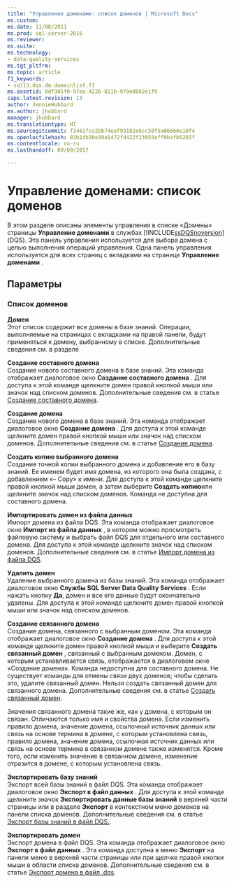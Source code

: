 ```yaml
---
title: "Управление доменами: список доменов | Microsoft Docs"
ms.custom: 
ms.date: 11/08/2011
ms.prod: sql-server-2016
ms.reviewer: 
ms.suite: 
ms.technology:
- data-quality-services
ms.tgt_pltfrm: 
ms.topic: article
f1_keywords:
- sql13.dqs.dm.domainlist.f1
ms.assetid: 8df305f0-97ea-4226-811b-979ed862e1f0
caps.latest.revision: 13
author: JennieHubbard
ms.author: jhubbard
manager: jhubbard
ms.translationtype: HT
ms.sourcegitcommit: f3481fcc2bb74eaf93182e6cc58f5a06666e10f4
ms.openlocfilehash: 83b1db3be39a5472fd422f23955eff9bafb5265f
ms.contentlocale: ru-ru
ms.lasthandoff: 09/09/2017

---
```

# <a name="domain-management-domain-list"></a>Управление доменами: список доменов
  В этом разделе описаны элементы управления в списке «Домены» страницы **Управление доменами** в службах [!INCLUDE[ssDQSnoversion](../includes/ssdqsnoversion-md.md)] (DQS). Эта панель управления используется для выбора домена с целью выполнения операций управления. Одна панель управления используется для всех страниц с вкладками на странице **Управление доменами** .  
  
## <a name="options"></a>Параметры  
  
### <a name="domains-list"></a>Список доменов  
 **Домен**  
 Этот список содержит все домены в базе знаний. Операции, выполняемые на страницах с вкладками на правой панели, будут применяться к домену, выбранному в списке. Дополнительные сведения см. в разделе  
  
 **Создание составного домена**  
 Создание нового составного домена в базе знаний. Эта команда отображает диалоговое окно **Создание составного домена** . Для доступа к этой команде щелкните домен правой кнопкой мыши или значок над списком доменов. Дополнительные сведения см. в статье [Создание составного домена](../data-quality-services/create-a-composite-domain.md).  
  
 **Создание домена**  
 Создание нового домена в базе знаний. Эта команда отображает диалоговое окно **Создание домена** . Для доступа к этой команде щелкните домен правой кнопкой мыши или значок над списком доменов. Дополнительные сведения см. в статье [Создание домена](../data-quality-services/create-a-domain.md).  
  
 **Создать копию выбранного домена**  
 Создание точной копии выбранного домена и добавление его в базу знаний. Ее именем будет имя домена, из которого она была создана, с добавлением «– Copy» к имени. Для доступа к этой команде щелкните правой кнопкой мыши домен, а затем выберите **Создать копию**или щелкните значок над списком доменов. Команда не доступна для составного домена.  
  
 **Импортировать домен из файла данных**  
 Импорт домена из файла DQS. Эта команда отображает диалоговое окно **Импорт из файла данных** , в котором можно просмотреть файловую систему и выбрать файл DQS для отдельного или составного домена. Для доступа к этой команде щелкните значок над списком доменов. Дополнительные сведения см. в статье [Импорт домена из файла DQS](../data-quality-services/import-a-domain-from-a-dqs-file.md).  
  
 **Удалить домен**  
 Удаление выбранного домена из базы знаний. Эта команда отображает диалоговое окно **Службы SQL Server Data Quality Services** . Если нажать кнопку **Да**, домен и все его данные будут окончательно удалены. Для доступа к этой команде щелкните домен правой кнопкой мыши или значок над списком доменов.  
  
 **Создание связанного домена**  
 Создание домена, связанного с выбранным доменом. Эта команда отображает диалоговое окно **Создание домена** . Для доступа к этой команде щелкните домен правой кнопкой мыши и выберите **Создать связанный домен** , связанный с выбранным доменом. Домен, с которым устанавливается связь, отображается в диалоговом окне «Создание домена». Команда недоступна для составного домена. Не существует команды для отмены связи двух доменов; чтобы сделать это, удалите связанный домен. Нельзя создать связанный домен для связанного домена. Дополнительные сведения см. в статье [Создать связанный домен](../data-quality-services/create-a-linked-domain.md).  
  
 Значения связанного домена такие же, как у домена, с которым он связан. Отличаются только имя и свойства домена. Если изменить правило домена, значение домена, ссылочный источник данных или связь на основе термина в домене, с которым установлена связь, правило домена, значение домена, ссылочная источник данных или связь на основе термина в связанном домене также изменятся. Кроме того, если изменить значение в связанном домене, изменение отразится в домене, с которым установлена связь.  
  
 **Экспортировать базу знаний**  
 Экспорт всей базы знаний в файл DQS. Эта команда отображает диалоговое окно **Экспорт в файл данных** . Для доступа к этой команде щелкните значок **Экспортировать данные базы знаний** в верхней части страницы или в разделе **Экспорт** в контекстном меню доменов на панели списка доменов. Дополнительные сведения см. в статье [Экспорт базы знаний в файл DQS.](../data-quality-services/export-a-knowledge-base-to-a-dqs-file.md).  
  
 **Экспортировать домен**  
 Экспорт домена в файл DQS. Эта команда отображает диалоговое окно **Экспорт в файл данных** . Эта команда доступна в меню **Экспорт** на панели меню в верхней части страницы или при щелчке правой кнопки мыши в области списка доменов. Дополнительные сведения см. в статье [Экспорт домена в файл .dqs](../data-quality-services/export-a-domain-to-a-dqs-file.md).  
  
  
